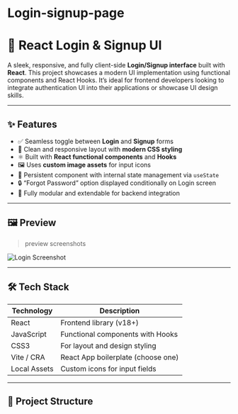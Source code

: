 # Login-signup-page
# 🔐 React Login & Signup UI

A sleek, responsive, and fully client-side **Login/Signup interface** built with **React**. This project showcases a modern UI implementation using functional components and React Hooks. It’s ideal for frontend developers looking to integrate authentication UI into their applications or showcase UI design skills.

---

## ✨ Features

- ✅ Seamless toggle between **Login** and **Signup** forms
- 🎨 Clean and responsive layout with **modern CSS styling**
- ⚛️ Built with **React functional components** and **Hooks**
- 🖼️ Uses **custom image assets** for input icons
- 🔁 Persistent component with internal state management via `useState`
- 🔒 “Forgot Password” option displayed conditionally on Login screen
- 🔧 Fully modular and extendable for backend integration

---

## 🖼️ Preview

> preview screenshots

![Login Screenshot](./src/Components/Assets/LoginSignup-page.png)
<!-- ![Signup Screenshot](./src/Components/Assets/signup-preview.png) -->

---

## 🛠️ Tech Stack

| Technology | Description                      |
|------------|----------------------------------|
| React      | Frontend library (v18+)          |
| JavaScript | Functional components with Hooks |
| CSS3       | For layout and design styling    |
| Vite / CRA | React App boilerplate (choose one) |
| Local Assets | Custom icons for input fields  |

---

## 📁 Project Structure

